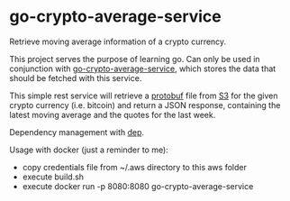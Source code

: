 # go-crypto-average-service
Retrieve moving average information of a crypto currency.

This project serves the purpose of learning go.
Can only be used in conjunction with [go-crypto-average-service](https://github.com/kiwilisk/go-crypto-average-service), which stores the data that should be fetched with this service.

This simple rest service will retrieve a [protobuf](https://developers.google.com/protocol-buffers/) file from [S3]((https://aws.amazon.com/s3/)) for the given crypto currency (i.e. bitcoin) and return a JSON response, containing the latest moving average and the quotes for the last week.

Dependency management with [dep](https://github.com/golang/dep).

Usage with docker (just a reminder to me):
* copy credentials file from ~/.aws directory to this aws folder
* execute build.sh
* execute docker run -p 8080:8080 go-crypto-average-service